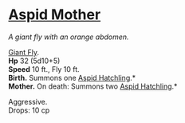 # [Aspid Mother](https://hollowknight.wiki/w/Aspid_Mother)

*A giant fly with an orange abdomen.*

[Giant Fly](https://5e.tools/bestiary.html#giant%20fly_xdmg).  
**Hp** 32 (5d10+5)  
**Speed** 10 ft., Fly 10 ft.  
**Birth.** Summons one [Aspid Hatchling](/enemies/aspid_hatchling.md).*  
**Mother.** On death: Summons two [Aspid Hatchling](/enemies/aspid_hatchling.md).*  

Aggressive.  
Drops: 10 cp  

